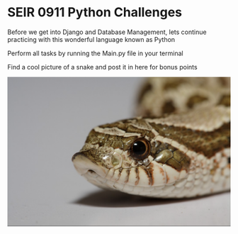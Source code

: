 # SEIR 0911 Python Challenges 

Before we get into Django and Database Management, lets continue practicing with this wonderful language known as Python


Perform all tasks by running the Main.py file in your terminal


Find a cool picture of a snake and post it in here for bonus points

![cool snake](HognoseSnake.png)
